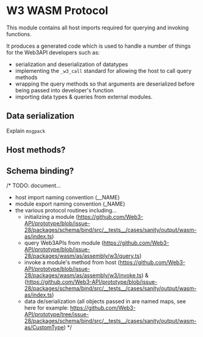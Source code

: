 # W3 WASM Protocol
This module contains all host imports required for querying and invoking functions.

It produces a generated code which is used to handle a number of things for the Web3API developers such as:
 - serialization and deserialization of datatypes
 - implementing the `_w3_call` standard for allowing the host to call query methods
 - wrapping the query methods so that arguments are deserialized before being passed into developer's function
 - importing data types & queries from external modules.
 
## Data serialization
Explain `msgpack`

## Host methods?
## Schema binding?


/*
TODO: document...
* host import naming convention (__NAME)
* module export naming convention (_NAME)
* the various protocol routines including...
  * initializing a module (https://github.com/Web3-API/prototype/blob/issue-28/packages/schema/bind/src/__tests__/cases/sanity/output/wasm-as/index.ts)
  * query Web3APIs from module (https://github.com/Web3-API/prototype/blob/issue-28/packages/wasm/as/assembly/w3/query.ts)
  * invoke a module's method from host (https://github.com/Web3-API/prototype/blob/issue-28/packages/wasm/as/assembly/w3/invoke.ts) & (https://github.com/Web3-API/prototype/blob/issue-28/packages/schema/bind/src/__tests__/cases/sanity/output/wasm-as/index.ts)
  * data de/serialization (all objects passed in are named maps, see here for example: https://github.com/Web3-API/prototype/tree/issue-28/packages/schema/bind/src/__tests__/cases/sanity/output/wasm-as/CustomType)
*/
